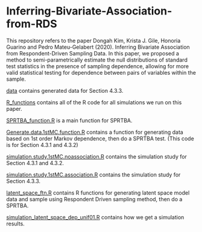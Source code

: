 # Inferring-Bivariate-Association-from-RDS

This repository refers to the paper Dongah Kim, Krista J. Gile, Honoria Guarino and Pedro Mateu-Gelabert (2020). Inferring Bivariate Association from Respondent-Driven Sampling Data. In this paper, we proposed a method to semi-parametrically estimate the null distributions of standard test statistics in the presence of sampling dependence, allowing for more valid statistical testing for dependence between pairs of variables within the sample. 

[data](https://github.com/donga0223/Inferring-Bivariate-Association-from-RDS/tree/master/data) contains generated data for Section 4.3.3.


[R_functions](https://github.com/donga0223/Inferring-Bivariate-Association-from-RDS/tree/master/R_functions) contains all of the R code for all simulations we run on this paper. 

[SPRTBA_function.R](https://github.com/donga0223/Inferring-Bivariate-Association-from-RDS/blob/master/R_functions/SPRTBA_function.R) is a main function for SPRTBA. 

[Generate.data.1stMC.function.R](https://github.com/donga0223/Inferring-Bivariate-Association-from-RDS/blob/master/R_functions/Generate.data.1stMC.function.R) contains a function for generating data based on 1st order Markov dependence, then do a SPRTBA test. (This code is for Section 4.3.1 and 4.3.2)

[simulation.study.1stMC.noassociation.R](https://github.com/donga0223/Inferring-Bivariate-Association-from-RDS/blob/master/R_functions/simulation.study.1stMC.noassociation.R) contains the simulation study for Section 4.3.1 and 4.3.2.

[simulation.study.1stMC.association.R](https://github.com/donga0223/Inferring-Bivariate-Association-from-RDS/blob/master/R_functions/simulation.study.1stMC.association.R) contains the simulation study for Section 4.3.3.

[latent_space_ftn.R](https://github.com/donga0223/Inferring-Bivariate-Association-from-RDS/blob/master/R_functions/latent_space_ftn.R) contains R functions for generating latent space model data and sample using Respondent Driven sampling method, then do a SPRTBA.

[simulation_latent_space_dep_unif01.R](https://github.com/donga0223/Inferring-Bivariate-Association-from-RDS/blob/master/R_functions/simulation_latent_space_dep_unif01.R) contains how we get a simulation results.
